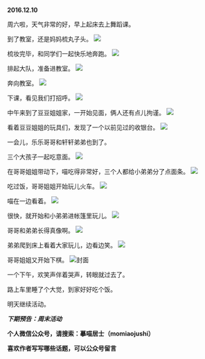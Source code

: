 
**2016.12.10**

周六啦，天气非常的好，早上起床去上舞蹈课。

到了教室，还是妈妈梳丸子头。
![](http://upload-images.jianshu.io/upload_images/51001-a670fcebb59d26d6.jpg)


梳妆完毕，和同学们一起快乐地奔跑。
![](http://upload-images.jianshu.io/upload_images/51001-3772f2bab0367210.jpg)


排起大队，准备进教室。
![](http://upload-images.jianshu.io/upload_images/51001-e14cde90b662c38d.jpg)


奔向教室。
![](http://upload-images.jianshu.io/upload_images/51001-389f98be2db2d6bb.jpg)


下课，看见我们打招呼。
![](http://upload-images.jianshu.io/upload_images/51001-86760f1de25ee7e8.jpg)


中午来到了豆豆姐姐家，一开始见面，俩人还有点儿拘谨。
![](http://upload-images.jianshu.io/upload_images/51001-e93d5b98b1232894.jpg)


看着豆豆姐姐的玩具们，发现了一个以前见过的收银台。
![](http://upload-images.jianshu.io/upload_images/51001-1e1787d109fad43f.jpg)


一会儿，乐乐哥哥和轩轩弟弟也到了。

三个大孩子一起吃意面。
![](http://upload-images.jianshu.io/upload_images/51001-fcb8f0ae77b462c3.jpg)


在哥哥姐姐带动下，喵吃得非常好，三个人都给小弟弟分了点面条。
![](http://upload-images.jianshu.io/upload_images/51001-bebd02986d333ff9.jpg)


吃过饭，哥哥姐姐开始玩儿火车。
![](http://upload-images.jianshu.io/upload_images/51001-e29fbe9644811a47.jpg)


喵在一边看着。
![](http://upload-images.jianshu.io/upload_images/51001-fd9898deef09d5f5.jpg)


很快，就开始和小弟弟进帐篷里玩儿。
![](http://upload-images.jianshu.io/upload_images/51001-f91b61b1ffb4f1d0.jpg)


哥哥和弟弟长得真像啊。
![](http://upload-images.jianshu.io/upload_images/51001-867d2b5c15916480.jpg)


弟弟爬到床上看着大家玩儿，边看边笑。
![](http://upload-images.jianshu.io/upload_images/51001-1d560edfc690f9bf.jpg)


哥哥姐姐又开始下棋。
![](http://upload-images.jianshu.io/upload_images/51001-05c616641f2df3f5.jpg)封面


一个下午，欢笑声伴着哭声，转眼就过去了。

路上车里睡了个大觉，到家好好吃个饭。

明天继续活动。


***下期预告：周末活动***


**个人微信公众号，请搜索：摹喵居士（momiaojushi）**

**喜欢作者写写哪些话题，可以公众号留言**
